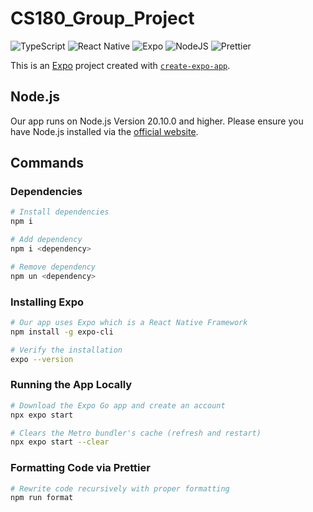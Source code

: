 # CS180_Group_Project

![TypeScript](https://img.shields.io/badge/typescript-%23407ACC.svg?style=for-the-badge&logo=typescript&logoColor=white)
![React Native](https://img.shields.io/badge/react_native-%2320232a.svg?style=for-the-badge&logo=react&logoColor=%2361DAFB)
![Expo](https://img.shields.io/badge/expo-1C1E24?style=for-the-badge&logo=expo&logoColor=#D04A37)
![NodeJS](https://img.shields.io/badge/node.js-6DA55F?style=for-the-badge&logo=node.js&logoColor=white)
![Prettier](https://img.shields.io/badge/prettier-1A2C34?style=for-the-badge&logo=prettier&logoColor=F7BA3E)

This is an [Expo](https://expo.dev) project created with [`create-expo-app`](https://www.npmjs.com/package/create-expo-app).

## Node.js

Our app runs on Node.js Version 20.10.0 and higher. Please ensure you have Node.js installed via the [official website](https://nodejs.org/en).

## Commands

### Dependencies

```bash
# Install dependencies
npm i

# Add dependency
npm i <dependency>

# Remove dependency
npm un <dependency>
```

### Installing Expo

```bash
# Our app uses Expo which is a React Native Framework
npm install -g expo-cli

# Verify the installation
expo --version
```

### Running the App Locally

```bash
# Download the Expo Go app and create an account
npx expo start

# Clears the Metro bundler's cache (refresh and restart)
npx expo start --clear
```

### Formatting Code via Prettier

```bash
# Rewrite code recursively with proper formatting
npm run format
```


